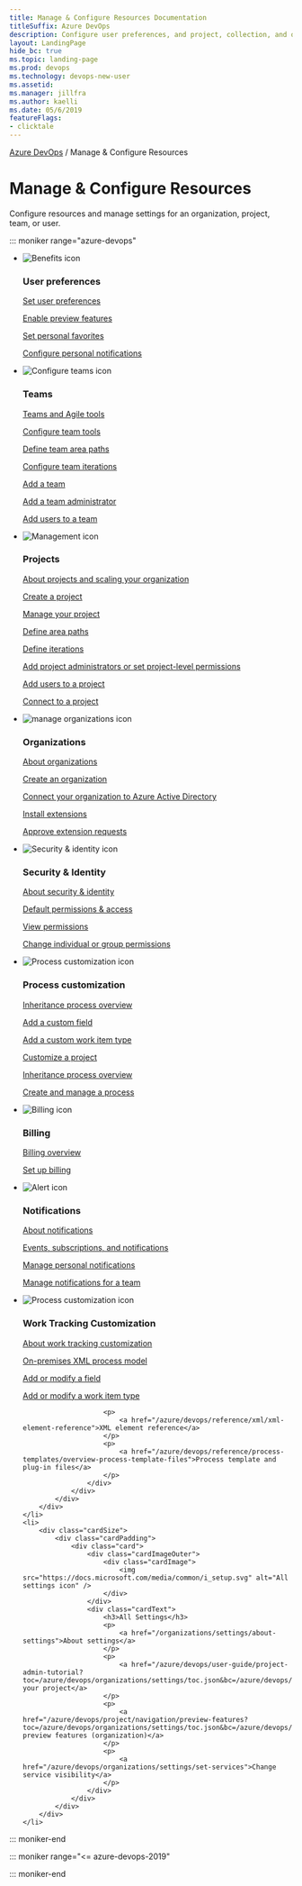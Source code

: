 ```yaml
---
title: Manage & Configure Resources Documentation
titleSuffix: Azure DevOps
description: Configure user preferences, and project, collection, and organization resources to support your business needs. 
layout: LandingPage
hide_bc: true
ms.topic: landing-page
ms.prod: devops 
ms.technology: devops-new-user
ms.assetid:  
ms.manager: jillfra 
ms.author: kaelli 
ms.date: 05/6/2019
featureFlags:
- clicktale 
---
```


<p><a href="/azure/devops/index">Azure DevOps</a>  /  Manage & Configure Resources</p>


# Manage & Configure Resources 

Configure resources and manage settings for an organization, project, team, or user.

::: moniker range="azure-devops"

<ul class="panelContent cardsF">
    <li>
        <div class="cardSize">
            <div class="cardPadding">
                <div class="card">
                    <div class="cardImageOuter">
                        <div class="cardImage">
                            <img src="https://docs.microsoft.com/media/common/i_benefits.svg" alt="Benefits icon" />
                        </div>
                    </div>
                    <div class="cardText">
                        <h3>User preferences</h3>
                        <p>
                            <a href="/azure/devops/organizations/settings/set-your-preferences">Set user preferences</a>
                        </p>
                        <p>
                            <a href="/azure/devops/project/navigation/preview-features">Enable preview features</a>
                        </p>
                        <p>
                            <a href="/azure/devops/project/navigation/set-favorites">Set personal favorites</a>
                        </p>
                        <p>
                            <a href="/azure/devops/notifications/howto-manage-personal-notifications">Configure personal notifications</a>
                        </p>
                    </div>
                </div>
            </div>
        </div>
    </li>
    <li>
        <div class="cardSize">
            <div class="cardPadding">
                <div class="card">
                    <div class="cardImageOuter">
                        <div class="cardImage">
                            <img src="https://docs.microsoft.com/media/common/i_configure-teams.svg" alt="Configure teams icon" />
                        </div>
                    </div>
                    <div class="cardText">
                        <h3>Teams</h3>
                        <p>
                            <a href="/azure/devops/organizations/settings/about-teams-and-settings?toc=%2Fazure%2Fdevops%2Forganizations%2Fsettings%2Fscale%2Ftoc.json&bc=%2Fazure%2Fdevops%2Forganizations%2Fsettings%2Fscale%2Fbreadcrumb%2Ftoc.json">Teams and Agile tools</a>
                        </p>
                        <p>
                            <a href="/azure/devops/organizations/settings/manage-teams?toc=%2Fazure%2Fdevops%2Forganizations%2Fsettings%2Fscale%2Ftoc.json&bc=%2Fazure%2Fdevops%2Forganizations%2Fsettings%2Fscale%2Fbreadcrumb%2Ftoc.json">Configure team tools</a>
                        </p>
                        <p>
                            <a href="/azure/devops//organizations/settings/set-area-paths?toc=%2Fazure%2Fdevops%2Forganizations%2Fsettings%2Fscale%2Ftoc.json&bc=%2Fazure%2Fdevops%2Forganizations%2Fsettings%2Fscale%2Fbreadcrumb%2Ftoc.json">Define team area paths</a>
                        </p>
                        <p>
                            <a href="/azure/devops//organizations/settings/set-iteration-paths-sprints?toc=%2Fazure%2Fdevops%2Forganizations%2Fsettings%2Fscale%2Ftoc.json&bc=%2Fazure%2Fdevops%2Forganizations%2Fsettings%2Fscale%2Fbreadcrumb%2Ftoc.json">Configure team iterations</a>
                        </p>
                        <p>
                            <a href="/azure/devops/organizations/settings/add-teams?toc=%2Fazure%2Fdevops%2Forganizations%2Fsettings%2Fscale%2Ftoc.json&bc=%2Fazure%2Fdevops%2Forganizations%2Fsettings%2Fscale%2Fbreadcrumb%2Ftoc.json">Add a team</a>
                        </p>
                        <p>
                            <a href="/azure/devops/organizations/settings/add-team-administrator?toc=%2Fazure%2Fdevops%2Forganizations%2Fsettings%2Fscale%2Ftoc.json&bc=%2Fazure%2Fdevops%2Forganizations%2Fsettings%2Fscale%2Fbreadcrumb%2Ftoc.json">Add a team administrator</a>
                        </p>
                        <p>
                            <a href="/azure/devops/organizations/security/add-users-team-project?toc=%2Fazure%2Fdevops%2Forganizations%2Fsettings%2Fscale%2Ftoc.json&bc=%2Fazure%2Fdevops%2Forganizations%2Fsettings%2Fscale%2Fbreadcrumb%2Ftoc.json">Add users to a team</a>
                        </p>
                    </div>
                </div>
            </div>
        </div>
    </li>
    <li>
        <div class="cardSize">
            <div class="cardPadding">
                <div class="card">
                    <div class="cardImageOuter">
                        <div class="cardImage">
                            <img src="https://docs.microsoft.com/media/common/i_management.svg" alt="Management icon" />
                        </div>
                    </div>
                    <div class="cardText">
                        <h3>Projects</h3>
                        <p>
                            <a href="/azure/devops/organizations/projects/about-projects">About projects and scaling your organization</a>
                        </p>
                        <p>
                            <a href="/azure/devops/organizations/projects/create-project">Create a project</a>
                        </p>
                        <p>
                            <a href="/azure/devops/user-guide/project-admin-tutorial?toc=%2Fazure%2Fdevops%2Forganizations%2Fprojects%2Ftoc.json&bc=%2Fazure%2Fdevops%2Forganizations%2Fprojects%2Fbreadcrumb%2Ftoc.json">Manage your project</a>
                        </p>
                        <p>
                            <a href="/azure/devops/organizations/settings/set-area-paths?toc=%2Fazure%2Fdevops%2Forganizations%2Fprojects%2Ftoc.json&bc=%2Fazure%2Fdevops%2Forganizations%2Fprojects%2Fbreadcrumb%2Ftoc.json">Define area paths</a>
                        </p>
                        <p>
                            <a href="/azure/devops/organizations/settings/set-iteration-paths-sprints?toc=%2Fazure%2Fdevops%2Forganizations%2Fprojects%2Ftoc.json&bc=%2Fazure%2Fdevops%2Forganizations%2Fprojects%2Fbreadcrumb%2Ftoc.json">Define iterations</a>
                        </p>
                        <p>
                            <a href="/azure/devops/organizations/security/set-project-collection-level-permissions?toc=%2Fazure%2Fdevops%2Forganizations%2Fprojects%2Ftoc.json&bc=%2Fazure%2Fdevops%2Forganizations%2Fprojects%2Fbreadcrumb%2Ftoc.json">Add project administrators or set project-level permissions</a>
                        </p>
                        <p>
                            <a href="/azure/devops/organizations/security/add-users-team-project?toc=%2Fazure%2Fdevops%2Forganizations%2Fprojects%2Ftoc.json&bc=%2Fazure%2Fdevops%2Forganizations%2Fprojects%2Fbreadcrumb%2Ftoc.json">Add users to a project</a>
                        </p>
                        <p>
                            <a href="/azure/devops/organizations/projects/connect-to-projects">Connect to a project</a>
                        </p>
                    </div>
                </div>
            </div>
        </div>
    </li>
    <li>
        <div class="cardSize">
            <div class="cardPadding">
                <div class="card">
                    <div class="cardImageOuter">
                        <div class="cardImage">
                            <img src="/azure/devops/_img/index/i_account-management.svg" alt="manage organizations icon" />
                        </div>
                    </div>
                    <div class="cardText">
                        <h3>Organizations</h3>
                        <p>
                            <a href="/azure/devops/organizations/accounts/organization-management">About organizations</a>
                        </p>
                        <p>
                            <a href="/azure/devops/organizations/accounts/create-organization">Create an organization</a>
                        </p>
                        <p>
                            <a href="/azure/devops/organizations/accounts/connect-organization-to-azure-ad">Connect your organization to Azure Active Directory</a>
                        </p>
                        <p>
                            <a href="/azure/devops/marketplace/install-extension?toc=%2Fazure%2Fdevops%2Forganizations%2Faccounts%2Ftoc.json&bc=%2Fazure%2Fdevops%2Forganizations%2Faccounts%2Fbreadcrumb%2Ftoc.json">Install extensions</a>
                        </p>
                        <p>
                            <a href="/azure/devops/marketplace/approve-extensions?toc=%2Fazure%2Fdevops%2Forganizations%2Faccounts%2Ftoc.json&bc=%2Fazure%2Fdevops%2Forganizations%2Faccounts%2Fbreadcrumb%2Ftoc.json">Approve extension requests</a>
                        </p>
                    </div>
                </div>
            </div>
        </div>
    </li>
    <li>
        <div class="cardSize">
            <div class="cardPadding">
                <div class="card">
                    <div class="cardImageOuter">
                        <div class="cardImage">
                            <img src="https://docs.microsoft.com/media/common/i_security-management.svg" alt="Security & identity icon" />
                        </div>
                    </div>
                    <div class="cardText">
                        <h3>Security & Identity</h3>
                        <p>
                            <a href="/azure/devops/organizations/security/about-security-identity">About security & identity</a>
                        </p>
                        <p>
                            <a href="/azure/devops/organizations/security/permissions-access">Default permissions & access</a>
                        </p>
                        <p>
                            <a href="/azure/devops/organizations/security/view-permissions">View permissions</a>
                        </p>
                        <p>
                            <a href="/azure/devops/organizations/security/change-individual-permissions">Change individual or group permissions</a>
                        </p>
                    </div>
                </div>
            </div>
        </div>
    </li>
    <li>
        <div class="cardSize">
            <div class="cardPadding">
                <div class="card">
                    <div class="cardImageOuter">
                        <div class="cardImage">
                            <img src="/azure/devops/_img/index/i_config-tools.svg" alt="Process customization icon" />
                        </div>
                    </div>
                    <div class="cardText">
                        <h3>Process customization</h3>
                        <p>
                            <a href="/azure/devops/organizations/settings/work/inheritance-process-model">Inheritance process overview</a>
                        </p>
                        <p>
                            <a href="/azure/devops/organizations/settings/work/add-custom-field">Add a custom field</a>
                        </p>
                        <p>
                            <a href="/azure/devops/organizations/settings/work/add-custom-wit">Add a custom work item type</a>
                        </p>
                        <p>
                            <a href="/azure/devops/organizations/settings/work/customize-process">Customize a project</a>
                        </p>
                        <p>
                            <a href="/azure/devops/organizations/settings/work/inheritance-process-model">Inheritance process overview</a>
                        </p>
                        <p>
                            <a href="/azure/devops/organizations/settings/work/manage-process">Create and manage a process</a>
                        </p>
                    </div>
                </div>
            </div>
        </div>
    </li>
    <li>
        <div class="cardSize">
            <div class="cardPadding">
                <div class="card">
                    <div class="cardImageOuter">
                        <div class="cardImage">
                            <img src="https://docs.microsoft.com/media/common/i_billing.svg" alt="Billing icon" />
                        </div>
                    </div>
                    <div class="cardText">
                        <h3>Billing</h3>
                        <p>
                            <a href="/azure/devops/organizations/billing/overview">Billing overview</a>
                        </p>
                        <p>
                            <a href="/azure/devops/organizations/billing/set-up-billing-for-your-organization-vs">Set up billing</a>
                        </p>
                    </div>
                </div>
            </div>
        </div>
    </li>
    <li>
        <div class="cardSize">
            <div class="cardPadding">
                <div class="card">
                    <div class="cardImageOuter">
                        <div class="cardImage">
                            <img src="https://docs.microsoft.com/media/common/i_alert.svg" alt="Alert icon" />
                        </div>
                    </div>
                    <div class="cardText">
                        <h3>Notifications</h3>
                        <p>
                            <a href="/azure/devops/notifications/about-notifications">About notifications</a>
                        </p>
                        <p>
                            <a href="/azure/devops/notifications/concepts-events-and-notifications">Events, subscriptions, and notifications</a>
                        </p>
                        <p>
                            <a href="/azure/devops/notifications/howto-manage-personal-notifications">Manage personal notifications</a>
                        </p>
                        <p>
                            <a href="/azure/devops/notifications/howto-manage-team-notifications">Manage notifications for a team</a>
                        </p>
                    </div>
                </div>
            </div>
        </div>
    </li>
    <li>
        <div class="cardSize">
            <div class="cardPadding">
                <div class="card">
                    <div class="cardImageOuter">
                        <div class="cardImage">
                            <img src="/azure/devops/_img/index/i_config-tools.svg" alt="Process customization icon" />
                        </div>
                    </div>
                    <div class="cardText">
                        <h3>Work Tracking Customization</h3>
                        <p>
                            <a href="/azure/devops/reference/customize-work">About work tracking customization</a>
                        </p>
                        <p>
                            <a href="/azure/devops/reference/on-premises-xml-process-model">On-premises XML process model</a>
                        </p>
                        <p>
                            <a href="/azure/devops/reference/add-modify-field">Add or modify a field</a>
                        </p>
                        <p>
                            <a href="/azure/devops/reference/add-modify-wit">Add or modify a work item type</a>
                        </p>

                        <p>
                            <a href="/azure/devops/reference/xml/xml-element-reference">XML element reference</a>
                        </p>
                        <p>
                            <a href="/azure/devops/reference/process-templates/overview-process-template-files">Process template and plug-in files</a>
                        </p>
                    </div>
                </div>
            </div>
        </div>
    </li>
    <li>
        <div class="cardSize">
            <div class="cardPadding">
                <div class="card">
                    <div class="cardImageOuter">
                        <div class="cardImage">
                            <img src="https://docs.microsoft.com/media/common/i_setup.svg" alt="All settings icon" />
                        </div>
                    </div>
                    <div class="cardText">
                        <h3>All Settings</h3>
                        <p>
                            <a href="/organizations/settings/about-settings">About settings</a>
                        </p>
                        <p>
                            <a href="/azure/devops/user-guide/project-admin-tutorial?toc=/azure/devops/organizations/settings/toc.json&bc=/azure/devops/organizations/settings/breadcrumb/toc.json">Manage your project</a>
                        </p>
                        <p>
                            <a href="/azure/devops/project/navigation/preview-features?toc=/azure/devops/organizations/settings/toc.json&bc=/azure/devops/organizations/settings/breadcrumb/toc.json">Enable preview features (organization)</a>
                        </p>
                        <p>
                            <a href="/azure/devops/organizations/settings/set-services">Change service visibility</a>
                        </p>
                    </div>
                </div>
            </div>
        </div>
    </li>
</ul>

::: moniker-end


::: moniker range="<= azure-devops-2019"
   

::: moniker-end